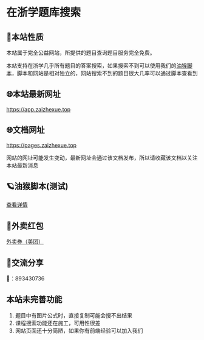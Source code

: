 # 在浙学题库搜索

## 📖本站性质

本站属于完全公益网站，所提供的题目查询题目服务完全免费。

本站支持在浙学几乎所有题目的答案搜索，如果搜索不到可以使用我们的[油猴脚本](油猴脚本.md)，脚本和网站是相对独立的，网站搜索不到的题目很大几率可以通过脚本查看到

## 🌐本站最新网址

https://app.zaizhexue.top

## 🌐文档网址
https://pages.zaizhexue.top

网站的网址可能发生变动，最新网址会通过该文档发布，所以请收藏该文档以关注本站最新消息

## 🪐油猴脚本(测试)
[查看详情](油猴脚本.md)

## 🍔外卖红包
[外卖券（美团）](外卖红包.md#美团)

## 💬交流分享

🐧：893430736

## 本站未完善功能

1. 题目中有图片公式时，直接复制可能会搜不出结果
2. 课程搜索功能还在施工，可用性很差
3. 网站页面还十分简陋，如果你有前端经验可以加入我们



